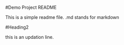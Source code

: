 #Demo Project README

This is a simple readme file.
.md stands for markdown

#Heading2

this is an updation line.
